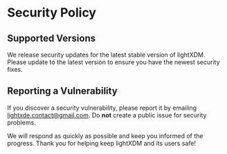 # Security Policy

## Supported Versions

We release security updates for the latest stable version of lightXDM. Please update to the latest version to ensure you have the newest security fixes.

## Reporting a Vulnerability

If you discover a security vulnerability, please report it by emailing lightxde.contact@gmail.com. Do **not** create a public issue for security problems.

We will respond as quickly as possible and keep you informed of the progress. Thank you for helping keep lightXDM and its users safe! 